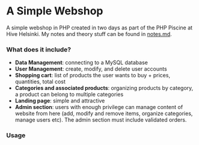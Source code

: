 # A Simple Webshop

A simple webshop in PHP created in two days as part of the PHP Piscine at Hive Helsinki. My notes and theory stuff can be found in [notes.md](notes.md).

### What does it include?

- __Data Management__: connecting to a MySQL database
- __User Management__: create, modify, and delete user accounts
- __Shopping cart__: list of products the user wants to buy + prices, quantities, total cost
- __Categories and associated products__: organizing products by category, a product can belong to multiple categories
- __Landing page__: simple and attractive
- __Admin section__: users with enough privilege can manage content of website from here (add, modify and remove items, organize categories, manage users etc). The admin section must include validated orders.

### Usage
